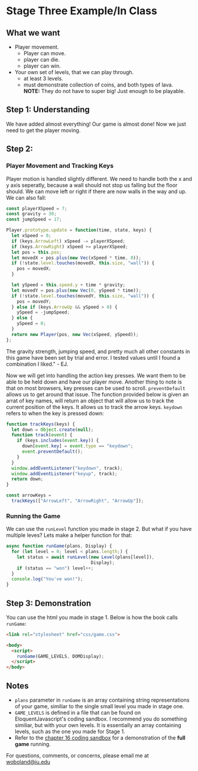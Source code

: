 # Stage Three Example/In Class #

## What we want ##
* Player movement.  
  * Player can move.  
  * player can die.  
  * player can win.  
* Your own set of levels, that we can play through.  
  * at least 3 levels.  
  * must demonstrate collection of coins, and both types of lava.  
**NOTE:** They do not have to super big! Just enough to be playable.  

## Step 1: Understanding ##
We have added almost everything! Our game is almost done! Now we just need to get the player moving.  

## Step 2: ##

### Player Movement and Tracking Keys ###
Player motion is handled slightly different. We need to handle both the x and y axis seperatly, because a wall should not stop us falling but the floor should. We can move left or right if there are now walls in the way and up. We can also fall:  
```JavaScript
const playerXSpeed = 7;
const gravity = 30;
const jumpSpeed = 17;

Player.prototype.update = function(time, state, keys) {
  let xSpeed = 0;
  if (keys.ArrowLeft) xSpeed -= playerXSpeed;
  if (keys.ArrowRight) xSpeed += playerXSpeed;
  let pos = this.pos;
  let movedX = pos.plus(new Vec(xSpeed * time, 0));
  if (!state.level.touches(movedX, this.size, "wall")) {
    pos = movedX;
  }

  let ySpeed = this.speed.y + time * gravity;
  let movedY = pos.plus(new Vec(0, ySpeed * time));
  if (!state.level.touches(movedY, this.size, "wall")) {
    pos = movedY;
  } else if (keys.ArrowUp && ySpeed > 0) {
    ySpeed = -jumpSpeed;
  } else {
    ySpeed = 0;
  }
  return new Player(pos, new Vec(xSpeed, ySpeed));
};
```
The gravity strength, jumping speed, and pretty much all other constants in this game have been set by trial and error. I tested values until I found a combination I liked." - EJ. 
  
Now we will get into handling the action key presses. We want them to be able to be held down and have our player move. Another thing to note is that on most browsers, key presses can be used to scroll. `preventDefault` allows us to get around that issue. The function provided below is given an arrat of key names, will return an object that will allow us to track the current position of the keys. It allows us to track the arrow keys. `keydown` refers to when the key is pressed down:
```JavaScript
function trackKeys(keys) {
  let down = Object.create(null);
  function track(event) {
    if (keys.includes(event.key)) {
      down[event.key] = event.type == "keydown";
      event.preventDefault();
    }
  }
  window.addEventListener("keydown", track);
  window.addEventListener("keyup", track);
  return down;
}

const arrowKeys =
  trackKeys(["ArrowLeft", "ArrowRight", "ArrowUp"]);
```

### Running the Game ###
We can use the `runLevel` function you made in stage 2. But what if you have multiple leves? Lets make a helper function for that:  
```JavaScript
async function runGame(plans, Display) {
  for (let level = 0; level < plans.length;) {
    let status = await runLevel(new Level(plans[level]),
                                Display);
    if (status == "won") level++;
  }
  console.log("You've won!");
}
```

## Step 3: Demonstration ##
You can use the html you made in stage 1. Below is how the book calls `runGame`:
```html
<link rel="stylesheet" href="css/game.css">

<body>
  <script>
    runGame(GAME_LEVELS, DOMDisplay);
  </script>
</body>
```
## Notes ##
* `plans` parameter in `runGame` is an array containing string representations of your game, similiar to the single small level you made in stage one.  
* `GAME_LEVELS` is defined in a file that can be found on EloquentJavascript's coding sandbox. I recommend you do something similiar, but with your own levels. It is essentially an array containing levels, such as the one you made for Stage 1.  
* Refer to the [chapter 16 coding sandbox](https://eloquentjavascript.net/code/#16 "EJ Chapter 16 Code Sandbox") for a demonstration of the **full game** running.  
  
For questions, comments, or concerns, please email me at woboland@iu.edu

